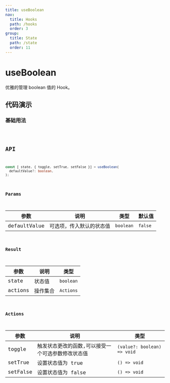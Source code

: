 ```yaml
---
title: useBoolean
nav:
  title: Hooks
  path: /hooks
  order: 3
group:
  title: State
  path: /state
  order: 11
---
```


# useBoolean

优雅的管理 boolean 值的 Hook。

## 代码演示

### 基础用法

<code src="./demo/demo1.tsx" />

## API

```typescript
const [ state, { toggle, setTrue, setFalse }] = useBoolean(
  defaultValue?: boolean,
);
```

### Params

| 参数         | 说明                     | 类型      | 默认值  |
| ------------ | ------------------------ | --------- | ------- |
| defaultValue | 可选项，传入默认的状态值 | `boolean` | `false` |

### Result

| 参数    | 说明     | 类型      |
| ------- | -------- | --------- |
| state   | 状态值   | `boolean` |
| actions | 操作集合 | `Actions` |

### Actions

| 参数     | 说明                                              | 类型                        |
| -------- | ------------------------------------------------- | --------------------------- |
| toggle   | 触发状态更改的函数,可以接受一个可选参数修改状态值 | `(value?: boolean) => void` |
| setTrue  | 设置状态值为 true                                 | `() => void`                |
| setFalse | 设置状态值为 false                                | `() => void`                |
